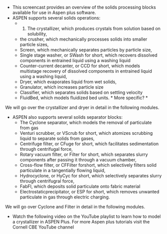 - This screencast provides an overview of the solids processing blocks available for use in Aspen plus software.
- ASPEN supports several solids operations:
  - 1)  The crystallizer, which produces crystals from solution based on solubility,
  - the crusher, which mechanically processes solids into smaller particle sizes,
  - Screen, which mechanically separates particles by particle size,
  - Single stage  washer, or SWash for short, which recovers dissolved components in entrained liquid using a washing liquid
  - Counter-current decanter, or CCD for short, which models multistage recovery of dissolved components in entrained liquid using a washing liquid,
  - Dryer, which evaporates liquid from wet solids,
  - Granulator, which increases particle size
  - Classifier, which separates solids based on settling velocity
  - FluidBed, which models fluidized bed units. * More specific? *

We will go over the crystallizer and dryer in detail in the following modules.

- ASPEN also supports several solids separator blocks:
  - The Cyclone separator, which models the removal of particulate from gas
  - Venturi scrubber, or VScrub for short, which atomizes scrubbing liquid to separate solids from gases,
  - Centrifuge filter, or CFuge for short, which facilitates sedimentation through centrifugal force,
  - Rotary vacuum filter, or Filter for short, which separates slurry components after passing it through a vacuum chamber,
  - Cross-flow  filter, or CFFilter forshort, which selectively filters solid particulate in a tangentially flowing liquid,
  - Hydrocyclone, or HyCyc for short, which selectively separates slurry through centrifugral force,
  - FabFI, which deposits solid particulate onto fabric material
  - Electrostaticprecipitator, or ESP for short, which removes unwanted particulate in gas through electric charging.

We will go over Cyclone and Filter in detail in the following modules.

- Watch the following video on the YouTube playlist to learn how to model a crystallizer in ASPEN Plus.  For more Aspen plus tutorials visit the Cornell CBE YouTube channel
